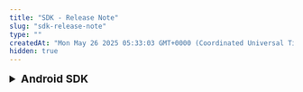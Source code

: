 ```yaml
---
title: "SDK - Release Note"
slug: "sdk-release-note"
type: ""
createdAt: "Mon May 26 2025 05:33:03 GMT+0000 (Coordinated Universal Time)"
hidden: true
---
```

<details>
  <summary style="font-size: 1.2rem; font-weight: bold;">Android SDK</summary>
  <br/>

  <p>We work hard to ensure everyone who uses the Pine Labs Android SDK has the best experience. Every day we take small steps towards developing new products, enhancing existing features, and improving the performance of our system. We also fix (the occasional) bug in the system.</p>

  <h3>Version 1.0.2 <span style="background:#f39c12; color:white; padding:2px 8px; border-radius:4px; font-size:0.8rem;">LATEST</span></h3>
  <p><strong>May 2025</strong></p>
  <ol>
    <li>Added Native OTP support for seamless automatic OTP reading during card payments.</li>
    <li>Introduced Dynamic Currency Conversion (DCC) to support multi-currency payments for international users.</li>
    <li>Enabled Saved Card functionality for faster repeat transactions using securely stored cards.</li>
    <li>Updated SDK branding from <code>Plural</code> to <code>Pine Labs Online</code> across all UI elements and package references.</li>
    <li>Minor UI and stability improvements.</li>
  </ol>
  <p>Refer to our <a href="https://developer.pluralonline.com/docs/android-native-sdk-integration" target="_blank">Android Native SDK Integration</a> documentation to learn more.</p>

  <h3>Version 1.0.1</h3>
  <ol>
    <li>This SDK version enables you to offer your customers multiple payment options, including UPI, Card, Netbanking, and Wallets. Integrate it into your Android app to provide a seamless and secure checkout experience.</li>
  </ol>

</details>